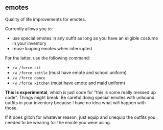 emotes
------

Quality of life improvements for emotes.

Currently allows you to:
* use special emotes in any outfit as long as you have an eligible
  costume in your inventory
* reuse looping emotes when interrupted

For the latter, use the following command:

* `/w /force sit`
* `/w /force settle` (must have emote and school uniform)
* `/w /force dance`
* `/w /force kitchen` (must have emote and maid uniform)

**This is experimental**, which is just code for "this is some really
messed up code". Things might break. Be careful doing special emotes
with unbound outfits in your inventory because I have no idea what
will happen with those.

If it does glitch for whatever reason, just equip and unequip the
outfits you needed to be wearing for the emote you were using.
